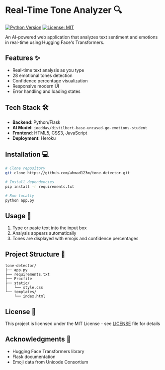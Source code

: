 # Real-Time Tone Analyzer 🔍

[![Python Version](https://img.shields.io/badge/python-3.10%2B-blue)](https://www.python.org/)
[![License: MIT](https://img.shields.io/badge/License-MIT-yellow.svg)](https://opensource.org/licenses/MIT)

An AI-powered web application that analyzes text sentiment and emotions in real-time using Hugging Face's Transformers.

## Features ✨
- Real-time text analysis as you type
- 28 emotional tones detection
- Confidence percentage visualization
- Responsive modern UI
- Error handling and loading states

## Tech Stack 🛠️
- **Backend**: Python/Flask
- **AI Model**: `joeddav/distilbert-base-uncased-go-emotions-student`
- **Frontend**: HTML5, CSS3, JavaScript
- **Deployment**: Heroku

## Installation 💻
```bash
# Clone repository
git clone https://github.com/ahmad123m/tone-detector.git

# Install dependencies
pip install -r requirements.txt

# Run locally
python app.py
```

## Usage 🚀
1. Type or paste text into the input box
2. Analysis appears automatically
3. Tones are displayed with emojis and confidence percentages

## Project Structure 📂
```
tone-detector/
├── app.py
├── requirements.txt
├── Procfile
├── static/
│   └── style.css
└── templates/
    └── index.html
```

## License 📄
This project is licensed under the MIT License - see [LICENSE](LICENSE) file for details

## Acknowledgments 🙏
- Hugging Face Transformers library
- Flask documentation
- Emoji data from Unicode Consortium
